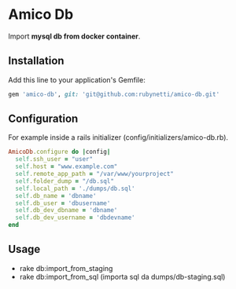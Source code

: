# Amico Db

Import **mysql db from docker container**.

## Installation

Add this line to your application's Gemfile:

```ruby
gem 'amico-db', git: 'git@github.com:rubynetti/amico-db.git'
```

## Configuration

For example inside a rails initializer (config/initializers/amico-db.rb).

```ruby
AmicoDb.configure do |config|
  self.ssh_user = "user"
  self.host = "www.example.com"
  self.remote_app_path = "/var/www/yourproject"
  self.folder_dump = "/db.sql"
  self.local_path = './dumps/db.sql'
  self.db_name = 'dbname'
  self.db_user = 'dbusername'
  self.db_dev_dbname = 'dbname'
  self.db_dev_username = 'dbdevname'
end
```

## Usage

- rake db:import_from_staging
- rake db:import_from_sql (importa sql da dumps/db-staging.sql)

